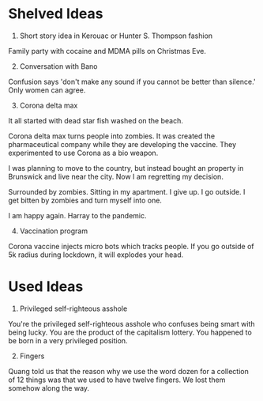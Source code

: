 # Shelved Ideas

1. Short story idea in Kerouac or Hunter S. Thompson fashion

Family party with cocaine and MDMA pills on Christmas Eve.

2. Conversation with Bano

Confusion says 'don't make any sound if you cannot be better than silence.' Only women can agree.

3. Corona delta max

It all started with dead star fish washed on the beach.

Corona delta max turns people into zombies. It was created the pharmaceutical company while they are developing the vaccine. They experimented to use Corona as a bio weapon.

I was planning to move to the country, but instead bought an property in Brunswick and live near the city. Now I am regretting my decision.

Surrounded by zombies. Sitting in my apartment. I give up. I go outside. I get bitten by zombies and turn myself into one.

I am happy again. Harray to the pandemic.

4. Vaccination program

Corona vaccine injects micro bots which tracks people. If you go outside of 5k radius during lockdown, it will explodes your head.

# Used Ideas

1. Privileged self-righteous asshole

You're the privileged self-righteous asshole who confuses being smart with being lucky. You are the product of the capitalism lottery. You happened to be born in a very privileged position.

2. Fingers

Quang told us that the reason why we use the word dozen for a collection of 12 things was that we used to have twelve fingers. We lost them somehow along the way.
